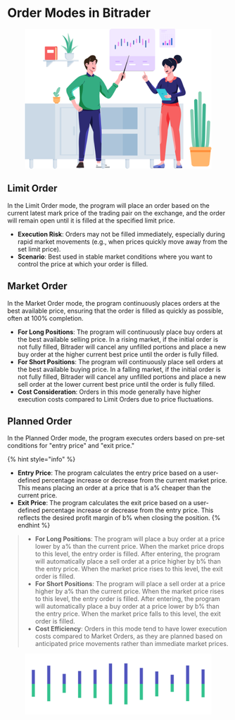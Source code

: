 # Order Modes in Bitrader

<figure><img src="../../../.gitbook/assets/Group 47302.png" alt="" width="563"><figcaption></figcaption></figure>

## **Limit Order**

In the Limit Order mode, the program will place an order based on the current latest mark price of the trading pair on the exchange, and the order will remain open until it is filled at the specified limit price.

* **Execution Risk**: Orders may not be filled immediately, especially during rapid market movements (e.g., when prices quickly move away from the set limit price).
* **Scenario**: Best used in stable market conditions where you want to control the price at which your order is filled.

## **Market Order**

In the Market Order mode, the program continuously places orders at the best available price, ensuring that the order is filled as quickly as possible, often at 100% completion.

* **For Long Positions**: The program will continuously place buy orders at the best available selling price. In a rising market, if the initial order is not fully filled, Bitrader will cancel any unfilled portions and place a new buy order at the higher current best price until the order is fully filled.
* **For Short Positions**: The program will continuously place sell orders at the best available buying price. In a falling market, if the initial order is not fully filled, Bitrader will cancel any unfilled portions and place a new sell order at the lower current best price until the order is fully filled.
* **Cost Consideration**: Orders in this mode generally have higher execution costs compared to Limit Orders due to price fluctuations.

## Planned Order

In the Planned Order mode, the program executes orders based on pre-set conditions for "entry price" and "exit price."

{% hint style="info" %}
* **Entry Price**: The program calculates the entry price based on a user-defined percentage increase or decrease from the current market price. This means placing an order at a price that is a% cheaper than the current price.
* **Exit Price**: The program calculates the exit price based on a user-defined percentage increase or decrease from the entry price. This reflects the desired profit margin of b% when closing the position.
{% endhint %}

>
>
> * **For Long Positions**: The program will place a buy order at a price lower by a% than the current price. When the market price drops to this level, the entry order is filled. After entering, the program will automatically place a sell order at a price higher by b% than the entry price. When the market price rises to this level, the exit order is filled.
> * **For Short Positions**: The program will place a sell order at a price higher by a% than the current price. When the market price rises to this level, the entry order is filled. After entering, the program will automatically place a buy order at a price lower by b% than the entry price. When the market price falls to this level, the exit order is filled.
> * **Cost Efficiency**: Orders in this mode tend to have lower execution costs compared to Market Orders, as they are planned based on anticipated price movements rather than immediate market prices.

<figure><img src="../../../.gitbook/assets/Pagination.png" alt=""><figcaption></figcaption></figure>
